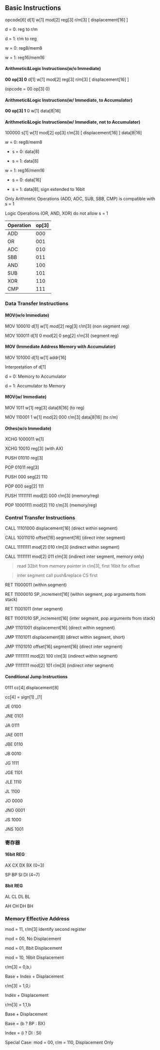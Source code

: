 ## Basic Instructions

opcode[6] d[1] w[1] mod[2] reg[3] r/m[3] [ displacement[16] ]

d = 0: reg to r/m

d = 1: r/m to reg

w = 0: reg8/mem8

w = 1: reg16/mem16

#### Arithmetic&Logic Instructions(w/o Immediate)

**00 op[3] 0** d[1] w[1] mod[2] reg[3] r/m[3] [ displacement[16] ]

(opcode = 00 op[3] 0)

#### Arithmetic&Logic Instructions(w/ Immediate, to Accumulator)

**00 op[3] 1** 0    w[1] data[8|16]

#### Arithmetic&Logic Instructions(w/ Immediate, not to Accumulator)

100000     s[1] w[1] mod[2] op[3] r/m[3] [ displacement[16] ] data[8|16]

w = 0: reg8/mem8

+ s = 0: data[8]

+ s = 1: data[8]

w = 1: reg16/mem16

+ s = 0: data[16]

+ s = 1: data[8], sign extended to 16bit

Only Arithmetic Operations (ADD, ADC, SUB, SBB, CMP) is compatible with s = 1

Logic Operations (OR, AND, XOR) do not allow s = 1

| Operation | op[3] |
| --------- | ----- |
| ADD       | 000   |
| OR        | 001   |
| ADC       | 010   |
| SBB       | 011   |
| AND       | 100   |
| SUB       | 101   |
| XOR       | 110   |
| CMP       | 111   |

### Data Transfer Instructions

#### MOV(w/o Immediate)

MOV  100010 d[1] w[1] mod[2] reg[3] r/m[3] (non segment reg)

MOV  100011 d[1] 0    mod[2] 0 seg[2] r/m[3] (segment reg)

#### MOV (Immediate Address Memory with Accumulator)

MOV  101000 d[1] w[1] addr[16]

Interpretation of d[1]

d = 0: Memory to Accumulator

d = 1: Accumulator to Memory

#### MOV(w/ Immediate)

MOV  1011 w[1] reg[3] data[8|16] (to reg)

MOV  110001 1 w[1]    mod[2] 000 r/m[3] data[8|16] (to r/m)

#### Othes(w/o Immediate)

XCHG 1000011 w[1]

XCHG 10010 reg[3] (with AX)

PUSH 01010 reg[3]

POP  01011 reg[3]

PUSH 000 seg[2] 110

POP  000 seg[2] 111

PUSH 11111111 mod[2] 000 r/m[3] (memory/reg)

POP  10001111 mod[2] 110 r/m[3] (memory/reg)

### Control Transfer Instructions

CALL 11101000 displacement[16] (direct within segment)

CALL 10011010 offset[16] segment[16] (direct inter segment)

CALL 11111111 mod[2] 010 r/m[3] (indirect within segment)

CALL 11111111 mod[2] 011 r/m[3] (indirect inter segment, memory only)

> read 32bit from memory pointer in r/m[3], first 16bit for offset

> inter segment call push&replace CS first



RET  11000011 (within segment)

RET  11000010 SP_increment[16] (within segment, pop arguments from stack)

RET  11001011 (inter segment)

RET  11001010 SP_increment[16] (inter segment, pop arguments from stack)



JMP  11101001 displacement[16] (direct within segment)

JMP  11101011 displacement[8] (direct within segment, short)

JMP  11101010 offset[16] segment[16] (direct inter segment)

JMP  11111111 mod[2] 100 r/m[3] (indirect within segment)

JMP  11111111 mod[2] 101 r/m[3] (indirect inter segment)

#### Conditional Jump Instructions

0111 cc[4] displacement[8]

cc[4] = sign[1] _[1] 

JE   0100

JNE  0101



JA   0111

JAE  0011

JBE  0110

JB   0010



JG   1111

JGE  1101

JLE  1110

JL   1100



JO   0000

JNO  0001

JS   1000

JNS  1001





### 寄存器

#### 16bit REG

AX CX DX BX (0~3)

SP BP SI DI (4~7)

#### 8bit REG

AL CL DL BL

AH CH DH BH

### Memory Effective Address

mod = 11, r/m[3] identify second register

mod = 00, No Displacement

mod = 01, 8bit Displacement

mod = 10, 16bit Displacement

r/m[3] = 0,b,i

Base + Index + Displacement

r/m[3] = 1,0,i

Index + Displacement

r/m[3] = 1,1,b

Base + Displacement

Base = (b ? BP : BX)

Index = (i ? DI : SI)

Special Case: mod = 00, r/m = 110, Displacement Only



